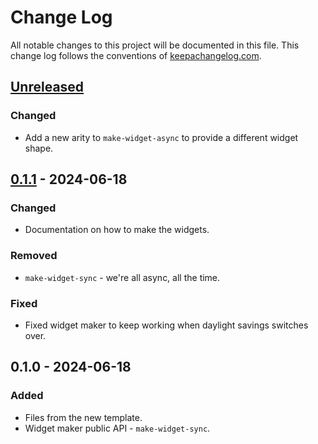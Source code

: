 # Change Log
All notable changes to this project will be documented in this file. This change log follows the conventions of [keepachangelog.com](http://keepachangelog.com/).

## [Unreleased]
### Changed
- Add a new arity to `make-widget-async` to provide a different widget shape.

## [0.1.1] - 2024-06-18
### Changed
- Documentation on how to make the widgets.

### Removed
- `make-widget-sync` - we're all async, all the time.

### Fixed
- Fixed widget maker to keep working when daylight savings switches over.

## 0.1.0 - 2024-06-18
### Added
- Files from the new template.
- Widget maker public API - `make-widget-sync`.

[Unreleased]: https://github.com/socksy/kahawa/compare/0.1.1...HEAD
[0.1.1]: https://github.com/socksy/kahawa/compare/0.1.0...0.1.1
